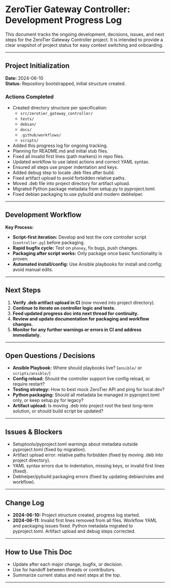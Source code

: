 # ZeroTier Gateway Controller: Development Progress Log

This document tracks the ongoing development, decisions, issues, and next steps for the ZeroTier Gateway Controller project. It is intended to provide a clear snapshot of project status for easy context switching and onboarding.

---

## Project Initialization

**Date:** 2024-06-10  
**Status:** Repository bootstrapped, initial structure created.

### Actions Completed
- Created directory structure per specification:
  - `src/zerotier_gateway_controller/`
  - `tests/`
  - `debian/`
  - `docs/`
  - `.github/workflows/`
  - `scripts/`
- Added this progress log for ongoing tracking.
- Planning for README.md and initial stub files.
- Fixed all invalid first lines (path markers) in repo files.
- Updated workflow to use latest actions and correct YAML syntax.
- Ensured all steps use proper indentation and keys.
- Added debug step to locate .deb files after build.
- Fixed artifact upload to avoid forbidden relative paths.
- Moved .deb file into project directory for artifact upload.
- Migrated Python package metadata from setup.py to pyproject.toml.
- Fixed debian packaging to use pybuild and modern debhelper.

---

## Development Workflow

**Key Process:**
- **Script-first iteration:** Develop and test the core controller script (`controller.py`) before packaging.
- **Rapid bugfix cycle:** Test on `phoney`, fix bugs, push changes.
- **Packaging after script works:** Only package once basic functionality is proven.
- **Automated install/config:** Use Ansible playbooks for install and config; avoid manual edits.

---

## Next Steps

1. **Verify .deb artifact upload in CI** (now moved into project directory).
2. **Continue to iterate on controller logic and tests.**
3. **Feed updated progress doc into next thread for continuity.**
4. **Review and update documentation for packaging and workflow changes.**
5. **Monitor for any further warnings or errors in CI and address immediately.**

---

## Open Questions / Decisions

- **Ansible Playbook:** Where should playbooks live? (`ansible/` or `scripts/ansible/`)
- **Config reload:** Should the controller support live config reload, or require restart?
- **Testing strategy:** How to best mock ZeroTier API and ping for local dev?
- **Python packaging:** Should all metadata be managed in pyproject.toml only, or keep setup.py for legacy?
- **Artifact upload:** Is moving .deb into project root the best long-term solution, or should build script be updated?

---

## Issues & Blockers

- Setuptools/pyproject.toml warnings about metadata outside pyproject.toml (fixed by migration).
- Artifact upload error: relative paths forbidden (fixed by moving .deb into project directory).
- YAML syntax errors due to indentation, missing keys, or invalid first lines (fixed).
- Debhelper/pybuild packaging errors (fixed by updating debian/rules and workflow).

---

## Change Log

- **2024-06-10:** Project structure created, progress log started.
- **2024-06-11:** Invalid first lines removed from all files. Workflow YAML and packaging issues fixed. Python metadata migrated to pyproject.toml. Artifact upload and debug steps corrected.

---

## How to Use This Doc

- Update after each major change, bugfix, or decision.
- Use for handoff between threads or contributors.
- Summarize current status and next steps at the top.

---